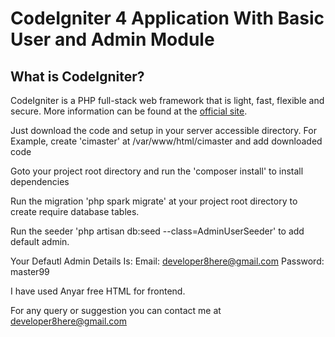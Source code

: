 # CodeIgniter 4 Application With Basic User and Admin Module

## What is CodeIgniter?

CodeIgniter is a PHP full-stack web framework that is light, fast, flexible and secure.
More information can be found at the [official site](http://codeigniter.com).

Just download the code and setup in your server accessible directory. 
For Example, create 'cimaster' at /var/www/html/cimaster and add downloaded code

Goto your project root directory and run the 'composer install' to install dependencies

Run the migration 'php spark migrate' at your project root directory to create require database tables.

Run the seeder 'php artisan db:seed --class=AdminUserSeeder' to add default admin.

Your Defautl Admin Details Is:
Email: developer8here@gmail.com
Password: master99

I have used Anyar free HTML for frontend.

For any query or suggestion you can contact me at developer8here@gmail.com
